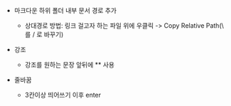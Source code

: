- 마크다운 하위 폴더 내부 문서 경로 추가
    - 상대경로 방법: 링크 걸고자 하는 파일 위에 우클릭 -> Copy Relative Path(\ 를 / 로 바꾸기)

- 강조
    - 강조를 원하는 문장 앞뒤에 ** 사용

- 줄바꿈
    - 3칸이상 띄어쓰기 이후 enter